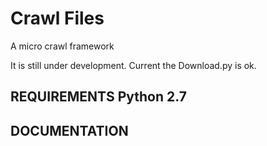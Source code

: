 Crawl Files
======================

A micro crawl framework

It is still under development.
Current the Download.py is ok.

REQUIREMENTS
Python 2.7
------------


DOCUMENTATION
-------------